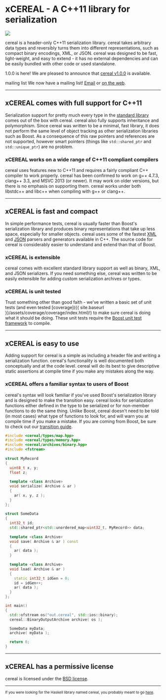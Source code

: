 
xCEREAL - A C++11 library for serialization
==========================================

<img class="media-object pull-right" src="{{ site.baseurl }}/assets/img/cerealboxside.png"></img>

cereal is a header-only C++11 serialization library.  cereal takes arbitrary
data types and reversibly turns them into different representations, such as
compact binary encodings, XML, or JSON.  cereal was designed to be fast,
light-weight, and easy to extend - it has no external dependencies and can be
easily bundled with other code or used standalone.

<span class="label label-inverse">1.0.0 is here!</span>
We are pleased to announce that [cereal v1.0.0](https://github.com/USCiLab/cereal/releases/tag/v1.0.0) is available.

<span class="label label-inverse">mailing list</span>
We now have a mailing list! <a href="mailto:cerealcpp@googlegroups.com">Email</a> or [on the web](https://groups.google.com/forum/#!forum/cerealcpp).

---

## xCEREAL comes with full support for C++11

Serialization support for pretty much every type in the [standard library](http://en.cppreference.com/w/) comes out of the box with cereal.  cereal also fully supports inheritance and polymorphism.  Since cereal was written to be a minimal, fast library, it does not perform the same level of object tracking as other serialization libraries such as Boost.  As a consequence of this raw pointers and references are not supported, however smart pointers (things like `std::shared_ptr` and `std::unique_ptr`) are no problem.

### xCEREAL works on a wide range of C++11 compliant compilers

cereal uses features new to C++11 and requires a fairly compliant C++ compiler to work properly.  cereal has been confirmed to work on g++ 4.7.3, clang++ 3.3, and MSVC 2013 (or newer).  It may work on older versions, but there is no emphasis on supporting them.  cereal works under both libstdc++ and libc++ when compiling with g++ or clang++.

---

## xCEREAL is fast and compact

In simple performance tests, cereal is usually faster than Boost's serialization library and produces binary representations that take up less space, especially for smaller objects.  cereal uses some of the fastest [XML](http://rapidxml.sourceforge.net/) and [JSON](https://code.google.com/p/rapidjson/) parsers and generators available in C++.  The source code for cereal is considerably easier to understand and extend than that of Boost.

### xCEREAL is extensible

cereal comes with excellent standard library support as well as binary, XML, and JSON serializers.  If you need something else, cereal was written to be easily extensible for adding custom serialization archives or types.

### xCEREAL is unit tested

Trust something other than good faith - we've written a basic set of unit tests (and even tested [coverage]({{ site.baseurl }}/assets/coverage/coverage/index.html)!) to make sure cereal is doing what it should be doing.  These unit tests require the [Boost unit test framework](http://www.boost.org/doc/libs/1_53_0/libs/test/doc/html/utf.html) to compile.

---

## xCEREAL is easy to use

Adding support for cereal is a simple as including a header file and writing a serialization function.  cereal's
functionality is well documented both conceptually and at the code level.  cereal will do its best to give descriptive static assertions at compile time if you
make any mistakes along the way.

### xCEREAL offers a familiar syntax to users of Boost

cereal's syntax will look familiar if you've used Boost's serialization library and is designed to make the transition easy.  cereal looks for serialization functions either defined in the type to be serialized or for non-member functions to do the same thing.  Unlike Boost, cereal doesn't need to be told (in most cases) what type of functions to look for, and will warn you at compile time if you make a mistake.  If you are coming from Boost, be sure to check out our [transition guide](transition_from_boost.html).

```cpp
#include <cereal/types/map.hpp>
#include <cereal/types/memory.hpp>
#include <cereal/archives/binary.hpp>
#include <fstream>
    
struct MyRecord
{
  uint8_t x, y;
  float z;
  
  template <class Archive>
  void serialize( Archive & ar )
  {
    ar( x, y, z );
  }
};
    
struct SomeData
{
  int32_t id;
  std::shared_ptr<std::unordered_map<uint32_t, MyRecord>> data;
  
  template <class Archive>
  void save( Archive & ar ) const
  {
    ar( data );
  }
      
  template <class Archive>
  void load( Archive & ar )
  {
    static int32_t idGen = 0;
    id = idGen++;
    ar( data );
  }
};

int main()
{
  std::ofstream os("out.cereal", std::ios::binary);
  cereal::BinaryOutputArchive archive( os );

  SomeData myData;
  archive( myData );

  return 0;
}
```    

---

## xCEREAL has a permissive license

cereal is licensed under the [BSD license](http://opensource.org/licenses/BSD-3-Clause).

---


<small>If you were looking for the Haskell library named cereal, you probably meant to go <a href="http://hackage.haskell.org/package/cereal-0.3.5.2">here</a>.</small>
